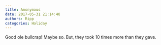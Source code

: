 ```yaml
---
title: Anonymous
date: 2017-05-31 21:14:40
authors: Ripp
categories: Holiday
---
```


 Good ole bullcrap! Maybe so. But, they took 10 times more than they gave.